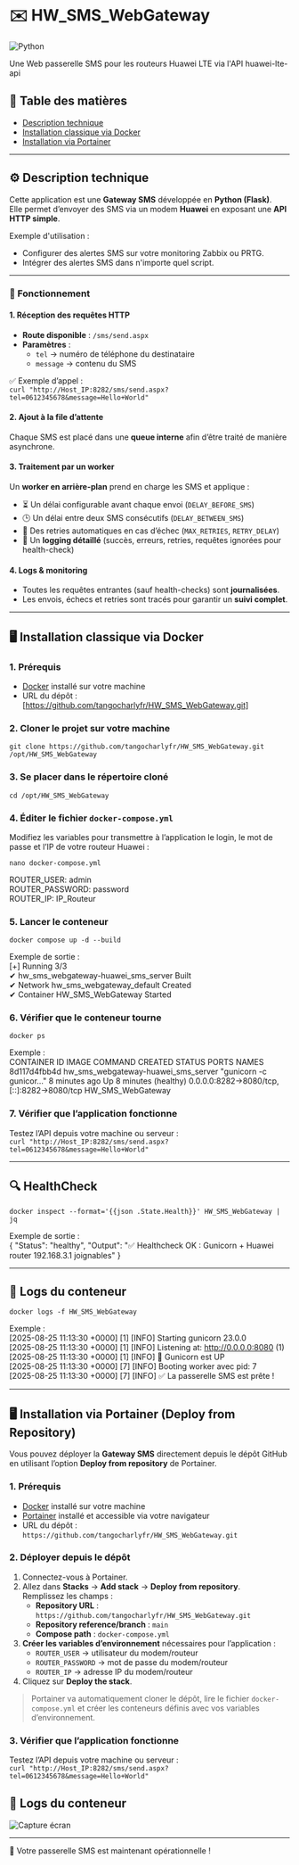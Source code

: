 # ✉️ HW_SMS_WebGateway

![Python](https://img.shields.io/badge/Python-3.11-blue?style=flat-square)

Une Web passerelle SMS pour les routeurs Huawei LTE via l'API huawei-lte-api

## 📑 Table des matières

- [Description technique](#⚙️-description-technique)  
- [Installation classique via Docker](#⚙️-installation-classique-via-docker)  
- [Installation via Portainer](#🖥️-installation-via-portainer-deploy-from-repository)

---

## ⚙️ Description technique

Cette application est une **Gateway SMS** développée en **Python (Flask)**.  
Elle permet d’envoyer des SMS via un modem **Huawei** en exposant une **API HTTP simple**.

Exemple d'utilisation : 
- Configurer des alertes SMS sur votre monitoring Zabbix ou PRTG.
- Intégrer des alertes SMS dans n'importe quel script.

---

### 🔄 Fonctionnement

#### 1. Réception des requêtes HTTP
- **Route disponible** : `/sms/send.aspx`
- **Paramètres** :
  - `tel` → numéro de téléphone du destinataire
  - `message` → contenu du SMS

✅ Exemple d’appel :  
`curl "http://Host_IP:8282/sms/send.aspx?tel=0612345678&message=Hello+World"`

#### 2. Ajout à la file d’attente
Chaque SMS est placé dans une **queue interne** afin d’être traité de manière asynchrone.

#### 3. Traitement par un worker
Un **worker en arrière-plan** prend en charge les SMS et applique :
- ⏳ Un délai configurable avant chaque envoi (`DELAY_BEFORE_SMS`)  
- 🕒 Un délai entre deux SMS consécutifs (`DELAY_BETWEEN_SMS`)  
- 🔁 Des retries automatiques en cas d’échec (`MAX_RETRIES`, `RETRY_DELAY`)  
- 📝 Un **logging détaillé** (succès, erreurs, retries, requêtes ignorées pour health-check)

#### 4. Logs & monitoring
- Toutes les requêtes entrantes (sauf health-checks) sont **journalisées**.  
- Les envois, échecs et retries sont tracés pour garantir un **suivi complet**.

---

## 🖥️ Installation classique via Docker

### 1. Prérequis
- [Docker](https://docs.docker.com/engine/install/) installé sur votre machine  
- URL du dépôt : [https://github.com/tangocharlyfr/HW_SMS_WebGateway.git]

### 2. Cloner le projet sur votre machine
`git clone https://github.com/tangocharlyfr/HW_SMS_WebGateway.git /opt/HW_SMS_WebGateway`

### 3. Se placer dans le répertoire cloné
`cd /opt/HW_SMS_WebGateway`

### 4. Éditer le fichier `docker-compose.yml`
Modifiez les variables pour transmettre à l’application le login, le mot de passe et l’IP de votre routeur Huawei :

`nano docker-compose.yml`

ROUTER_USER: admin  
ROUTER_PASSWORD: password  
ROUTER_IP: IP_Routeur

### 5. Lancer le conteneur
`docker compose up -d --build`

Exemple de sortie :  
[+] Running 3/3  
 ✔ hw_sms_webgateway-huawei_sms_server  Built  
 ✔ Network hw_sms_webgateway_default    Created  
 ✔ Container HW_SMS_WebGateway          Started  

### 6. Vérifier que le conteneur tourne
`docker ps`

Exemple :  
CONTAINER ID   IMAGE                                 COMMAND                  CREATED         STATUS                   PORTS                                         NAMES  
8d117d4fbb4d   hw_sms_webgateway-huawei_sms_server   "gunicorn -c gunicor…"   8 minutes ago   Up 8 minutes (healthy)   0.0.0.0:8282->8080/tcp, [::]:8282->8080/tcp   HW_SMS_WebGateway

### 7. Vérifier que l’application fonctionne

Testez l’API depuis votre machine ou serveur :  
`curl "http://Host_IP:8282/sms/send.aspx?tel=0612345678&message=Hello+World"`

---

## 🔍 HealthCheck

`docker inspect --format='{{json .State.Health}}' HW_SMS_WebGateway | jq`

Exemple de sortie :  
{
  "Status": "healthy",
  "Output": "✅ Healthcheck OK : Gunicorn + Huawei router 192.168.3.1 joignables"
}

---

## 📜 Logs du conteneur

`docker logs -f HW_SMS_WebGateway`

Exemple :  
[2025-08-25 11:13:30 +0000] [1] [INFO] Starting gunicorn 23.0.0  
[2025-08-25 11:13:30 +0000] [1] [INFO] Listening at: http://0.0.0.0:8080 (1)  
[2025-08-25 11:13:30 +0000] [1] [INFO] 🦄 Gunicorn est UP  
[2025-08-25 11:13:30 +0000] [7] [INFO] Booting worker avec pid: 7  
[2025-08-25 11:13:30 +0000] [7] [INFO] ✅ La passerelle SMS est prête !

---

## 🖥️ Installation via Portainer (Deploy from Repository)

Vous pouvez déployer la **Gateway SMS** directement depuis le dépôt GitHub en utilisant l’option **Deploy from repository** de Portainer.

### 1. Prérequis
- [Docker](https://docs.docker.com/engine/install/) installé sur votre machine  
- [Portainer](https://docs.portainer.io/start/install-ce/server/docker/linux) installé et accessible via votre navigateur  
- URL du dépôt : `https://github.com/tangocharlyfr/HW_SMS_WebGateway.git`

### 2. Déployer depuis le dépôt

1. Connectez-vous à Portainer.  
2. Allez dans **Stacks** → **Add stack** → **Deploy from repository**.  
Remplissez les champs :  
   - **Repository URL** : `https://github.com/tangocharlyfr/HW_SMS_WebGateway.git`  
   - **Repository reference/branch** : `main`  
   - **Compose path** : `docker-compose.yml`  
4. **Créer les variables d’environnement** nécessaires pour l’application :  
   - `ROUTER_USER` → utilisateur du modem/routeur  
   - `ROUTER_PASSWORD` → mot de passe du modem/routeur  
   - `ROUTER_IP` → adresse IP du modem/routeur  
5. Cliquez sur **Deploy the stack**.

> Portainer va automatiquement cloner le dépôt, lire le fichier `docker-compose.yml` et créer les conteneurs définis avec vos variables d’environnement.

### 3. Vérifier que l’application fonctionne

Testez l’API depuis votre machine ou serveur :  
`curl "http://Host_IP:8282/sms/send.aspx?tel=0612345678&message=Hello+World"`

## 📜 Logs du conteneur 

![Capture écran](https://i.imgur.com/TNZc0fH.png)

---

🚀 Votre passerelle SMS est maintenant opérationnelle !
